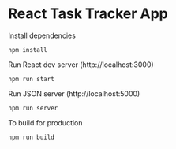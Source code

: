 # React Task Tracker App

Install dependencies

```
npm install
```

Run React dev server (http://localhost:3000)

```
npm run start
```

Run JSON server (http://localhost:5000)

```
npm run server
```

To build for production

```
npm run build
```
